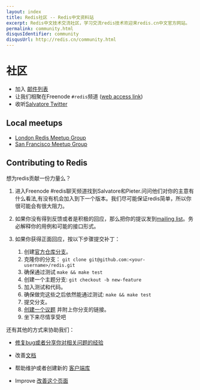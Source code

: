 ```yaml
---
layout: index
title: Redis社区 -- Redis中文资料站
excerpt: Redis中文技术交流社区，学习交流redis技术欢迎来redis.cn中文官方网站。
permalink: community.html
disqusIdentifier: community
disqusUrl: http://redis.cn/community.html
---
```


<h1>社区</h1>
        
<ul>
<li>加入 <a href="http://groups.google.com/group/redis-db">邮件列表</a></li>
<li>让我们相聚在Freenode <code>#redis</code>频道 (<a href="http://webchat.freenode.net/?channels=redis">web access link</a>)</li>
<li>收听<a href="http://twitter.com/antirez">Salvatore Twitter</a></li>
</ul>


<h2>Local meetups</h2>

<ul>
<li><a href="http://www.meetup.com/Redis-London">London Redis Meetup Group</a></li>
<li><a href="http://sfmeetup.redis.io">San Francisco Meetup Group</a></li>
</ul>


<h2>Contributing to Redis</h2>

<p>想为redis贡献一份力量么？</p>

<ol>
<li><p>进入Freenode #redis聊天频道找到Salvatore和Pieter.问问他们对你的主意有什么看法,有没有机会加入到下一个版本。我们尽可能保证redis简单，所以你很可能会有很大阻力。
</p></li>
<li><p>如果你没有得到反馈或者是积极的回应，那么把你的提议发到<a href="http://groups.google.com/group/redis-db">mailing list</a>。务必解释你的用例和可能的接口形式。

</p></li>
<li><p>如果你获得正面回应，按以下步骤提交补丁：</p>

<ol>
<li>创建<a href="http://github.com/antirez/redis">官方仓库分支</a>。</li>
<li>克隆你的分支： <code>git clone git@github.com:&lt;your-username&gt;/redis.git</code></li>
<li>确保通过测试 <code>make &amp;&amp; make test</code></li>
<li>创建一个主题分支: <code>git checkout -b new-feature</code></li>
<li>加入测试和代码。</li>
<li>确保做完这些之后依然能通过测试: <code>make &amp;&amp; make test</code></li>
<li>提交分支。</li>
<li><a href="https://github.com/antirez/redis/issues">创建一个议题</a> 并附上你分支的链接。</li>
<li>坐下来尽情享受吧</li>
</ol>
</li>
</ol>


<p>还有其他的方式来协助我们：</p>

<ul>
<li><p><a href="https://github.com/antirez/redis/issues">修复bug或者分享你对相关问题的经验</a></p></li>
<li><p>改善<a href="http://github.com/antirez/redis-doc">文档</a></p></li>
<li><p>帮助维护或者创建新的 <a href="/clients.html">客户端库</a></p></li>
<li><p>Improve <a href="http://github.com/antirez/redis-io">改善这个页面</a></p></li>
</ul>